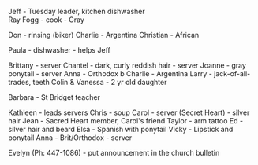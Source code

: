 
Jeff - Tuesday leader, kitchen dishwasher  
Ray Fogg - cook - Gray

Don - rinsing (biker)
Charlie - Argentina 
Christian - African 

Paula - dishwasher - helps Jeff

Brittany - server 
Chantel - dark, curly reddish hair - server
Joanne - gray ponytail - server
Anna - Orthodox 
b
Charlie - Argentina 
Larry - jack-of-all-trades, teeth 
Colin & Vanessa - 2 yr old daughter 

Barbara - St Bridget teacher 

Kathleen - leads servers
Chris - soup
Carol - server (Secret Heart) - silver hair
Jean - Sacred Heart member, Carol's friend 
Taylor - arm tattoo 
Ed - silver hair and beard 
Elsa - Spanish with ponytail 
Vicky - Lipstick and ponytail 
Anna - Brit/Orthodox - server



Evelyn (Ph: 447-1086) - put announcement in the church bulletin 